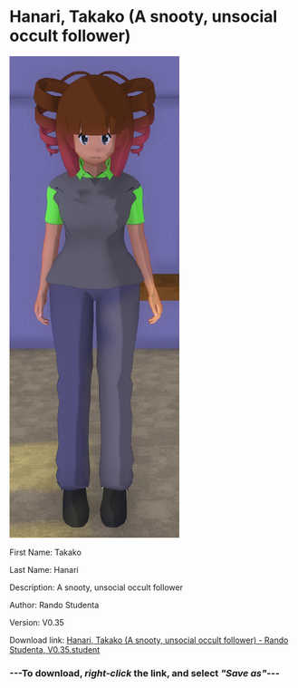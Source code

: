 # Hanari, Takako (A snooty, unsocial occult follower)

<img src = "https://raw.githubusercontent.com/Arbiter1223/Daigaku-Gurashi-Custom-Students/master/Students/Files/Hanari%2C%20Takako%20(A%20snooty%2C%20unsocial%20occult%20follower).png">

First Name: Takako

Last Name: Hanari

Description: A snooty, unsocial occult follower

Author: Rando Studenta

Version: V0.35

Download link: <a href="https://raw.githubusercontent.com/Arbiter1223/Daigaku-Gurashi-Custom-Students/master/Students/Files/Hanari%2C%20Takako%20(A%20snooty%2C%20unsocial%20occult%20follower)%20-%20Rando%20Studenta%2C%20V0.35.student">Hanari, Takako (A snooty, unsocial occult follower) - Rando Studenta, V0.35.student</a>

### ---**To download, _right-click_ the link, and select _"Save as"_**---
